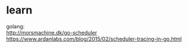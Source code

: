 # learn
golang:  
http://morsmachine.dk/go-scheduler  
https://www.ardanlabs.com/blog/2015/02/scheduler-tracing-in-go.html  
